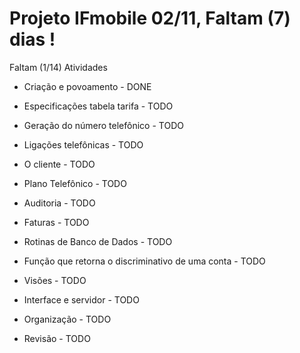 # Projeto IFmobile 02/11, Faltam (7) dias !

Faltam (1/14) Atividades
 
- Criação e povoamento                                      - DONE
- Especificações tabela tarifa                               - TODO
- Geração do número telefônico                               - TODO
- Ligações telefônicas                                       - TODO
- O cliente                                                  - TODO
- Plano Telefônico                                           - TODO
- Auditoria                                                  - TODO
- Faturas                                                    - TODO
- Rotinas de Banco de Dados                                  - TODO
- Função que retorna o discriminativo de uma conta          - TODO
- Visões                                                    - TODO

- Interface e servidor                                      - TODO
- Organização                                               - TODO
- Revisão                                                   - TODO
